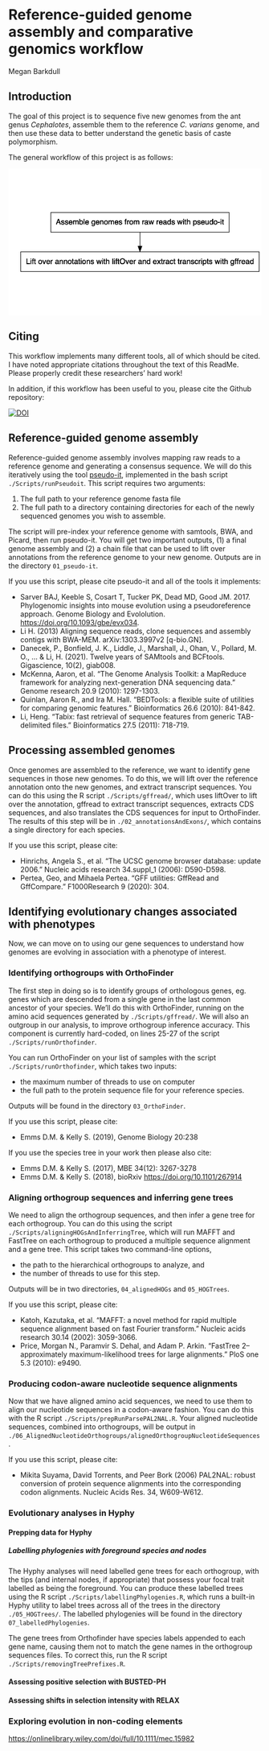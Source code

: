 Reference-guided genome assembly and comparative genomics workflow
================
Megan Barkdull

## Introduction

The goal of this project is to sequence five new genomes from the ant
genus *Cephalotes*, assemble them to the reference *C. varians* genome,
and then use these data to better understand the genetic basis of caste
polymorphism.

The general workflow of this project is as
follows:

<img src="README_files/figure-gfm/unnamed-chunk-1-1.png" style="display: block; margin: auto;" />

## Citing

This workflow implements many different tools, all of which should be
cited. I have noted appropriate citations throughout the text of this
ReadMe. Please properly credit these researchers’ hard work\!

In addition, if this workflow has been useful to you, please cite the
Github
repository:

[![DOI](https://zenodo.org/badge/520512524.svg)](https://zenodo.org/badge/latestdoi/520512524)

## Reference-guided genome assembly

Reference-guided genome assembly involves mapping raw reads to a
reference genome and generating a consensus sequence. We will do this
iteratively using the tool
[pseudo-it](https://github.com/goodest-goodlab/pseudo-it#citation),
implemented in the bash script `./Scripts/runPseudoit`. This script
requires two arguments:

1.  The full path to your reference genome fasta file
2.  The full path to a directory containing directories for each of the
    newly sequenced genomes you wish to assemble.

The script will pre-index your reference genome with samtools, BWA, and
Picard, then run pseudo-it. You will get two important outputs, (1) a
final genome assembly and (2) a chain file that can be used to lift over
annotations from the reference genome to your new genome. Outputs are in
the directory `01_pseudo-it`.

If you use this script, please cite pseudo-it and all of the tools it
implements:

  - Sarver BAJ, Keeble S, Cosart T, Tucker PK, Dead MD, Good JM. 2017.
    Phylogenomic insights into mouse evolution using a pseudoreference
    approach. Genome Biology and Evololution.
    <https://doi.org/10.1093/gbe/evx034>.
  - Li H. (2013) Aligning sequence reads, clone sequences and assembly
    contigs with BWA-MEM. arXiv:1303.3997v2 \[q-bio.GN\].
  - Danecek, P., Bonfield, J. K., Liddle, J., Marshall, J., Ohan, V.,
    Pollard, M. O., … & Li, H. (2021). Twelve years of SAMtools and
    BCFtools. Gigascience, 10(2), giab008.
  - McKenna, Aaron, et al. “The Genome Analysis Toolkit: a MapReduce
    framework for analyzing next-generation DNA sequencing data.” Genome
    research 20.9 (2010): 1297-1303.
  - Quinlan, Aaron R., and Ira M. Hall. “BEDTools: a flexible suite of
    utilities for comparing genomic features.” Bioinformatics 26.6
    (2010): 841-842.
  - Li, Heng. “Tabix: fast retrieval of sequence features from generic
    TAB-delimited files.” Bioinformatics 27.5 (2011): 718-719.

## Processing assembled genomes

Once genomes are assembled to the reference, we want to identify gene
sequences in those new genomes. To do this, we will lift over the
reference annotation onto the new genomes, and extract transcript
sequences. You can do this using the R script `./Scripts/gffread/`,
which uses liftOver to lift over the annotation, gffread to extract
transcript sequences, extracts CDS sequences, and also translates the
CDS sequences for input to OrthoFinder. The results of this step will be
in `./02_annotationsAndExons/`, which contains a single directory for
each species.

If you use this script, please cite:

  - Hinrichs, Angela S., et al. “The UCSC genome browser database:
    update 2006.” Nucleic acids research 34.suppl\_1 (2006): D590-D598.
  - Pertea, Geo, and Mihaela Pertea. “GFF utilities: GffRead and
    GffCompare.” F1000Research 9 (2020): 304.

## Identifying evolutionary changes associated with phenotypes

Now, we can move on to using our gene sequences to understand how
genomes are evolving in association with a phenotype of interest.

### Identifying orthogroups with OrthoFinder

The first step in doing so is to identify groups of orthologous genes,
eg. genes which are descended from a single gene in the last common
ancestor of your species. We’ll do this with OrthoFinder, running on the
amino acid sequences generated by `./Scripts/gffread/`. We will also an
outgroup in our analysis, to improve orthogroup inference accuracy. This
component is currently hard-coded, on lines 25-27 of the script
`./Scripts/runOrthofinder`.

You can run OrthoFinder on your list of samples with the script
`./Scripts/runOrthofinder`, which takes two inputs:

  - the maximum number of threads to use on computer
  - the full path to the protein sequence file for your reference
    species.

Outputs will be found in the directory `03_OrthoFinder`.

If you use this script, please cite:

  - Emms D.M. & Kelly S. (2019), Genome Biology 20:238

If you use the species tree in your work then please also cite:

  - Emms D.M. & Kelly S. (2017), MBE 34(12): 3267-3278
  - Emms D.M. & Kelly S. (2018), bioRxiv
    <https://doi.org/10.1101/267914>

### Aligning orthogroup sequences and inferring gene trees

We need to align the orthogroup sequences, and then infer a gene tree
for each orthogroup. You can do this using the script
`./Scripts/aligningHOGsAndInferringTree`, which will run MAFFT and
FastTree on each orthogroup to produced a multiple sequence alignment
and a gene tree. This script takes two command-line options,

  - the path to the hierarchical orthogroups to analyze, and
  - the number of threads to use for this step.

Outputs will be in two directories, `04_alignedHOGs` and `05_HOGTrees`.

If you use this script, please cite:

  - Katoh, Kazutaka, et al. “MAFFT: a novel method for rapid multiple
    sequence alignment based on fast Fourier transform.” Nucleic acids
    research 30.14 (2002): 3059-3066.
  - Price, Morgan N., Paramvir S. Dehal, and Adam P. Arkin. “FastTree
    2–approximately maximum-likelihood trees for large alignments.”
    PloS one 5.3 (2010): e9490.

### Producing codon-aware nucleotide sequence alignments

Now that we have aligned amino acid sequences, we need to use them to
align our nucleotide sequences in a codon-aware fashion. You can do this
with the R script `./Scripts/prepRunParsePAL2NAL.R`. Your aligned
nucleotide sequences, combined into orthogroups, will be output in
`./06_AlignedNucleotideOrthogroups/alignedOrthogroupNucleotideSequences`.

If you use this script, please cite:

  - Mikita Suyama, David Torrents, and Peer Bork (2006) PAL2NAL: robust
    conversion of protein sequence alignments into the corresponding
    codon alignments. Nucleic Acids Res. 34, W609-W612.

### Evolutionary analyses in Hyphy

#### Prepping data for Hyphy

##### Labelling phylogenies with foreground species and nodes

The Hyphy analyses will need labelled gene trees for each orthogroup,
with the tips (and internal nodes, if appropriate) that possess your
focal trait labelled as being the foreground. You can produce these
labelled trees using the R script `./Scripts/labellingPhylogenies.R`,
which runs a built-in Hyphy utility to label trees across all of the
trees in the directory `./05_HOGTrees/`. The labelled phylogenies will
be found in the directory `07_labelledPhylogenies`.

The gene trees from Orthofinder have species labels appended to each
gene name, causing them not to match the gene names in the orthogroup
sequences files. To correct this, run the R script
`./Scripts/removingTreePrefixes.R`.

#### Assessing positive selection with BUSTED-PH

#### Assessing shifts in selection intensity with RELAX

### Exploring evolution in non-coding elements

<https://onlinelibrary.wiley.com/doi/full/10.1111/mec.15982>
